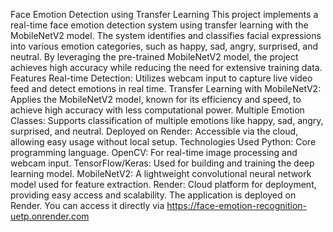 Face Emotion Detection using Transfer Learning
This project implements a real-time face emotion detection system using transfer learning with the MobileNetV2 model. 
The system identifies and classifies facial expressions into various emotion categories, such as happy, sad, angry, surprised, and neutral. 
By leveraging the pre-trained MobileNetV2 model, the project achieves high accuracy while reducing the need for extensive training data.
Features
Real-time Detection: Utilizes webcam input to capture live video feed and detect emotions in real time.
Transfer Learning with MobileNetV2: Applies the MobileNetV2 model, known for its efficiency and speed, to achieve high accuracy with less computational power.
Multiple Emotion Classes: Supports classification of multiple emotions like happy, sad, angry, surprised, and neutral.
Deployed on Render: Accessible via the cloud, allowing easy usage without local setup.
Technologies Used
Python: Core programming language.
OpenCV: For real-time image processing and webcam input.
TensorFlow/Keras: Used for building and training the deep learning model.
MobileNetV2: A lightweight convolutional neural network model used for feature extraction.
Render: Cloud platform for deployment, providing easy access and scalability.
The application is deployed on Render. You can access it directly via https://face-emotion-recognition-uetp.onrender.com
